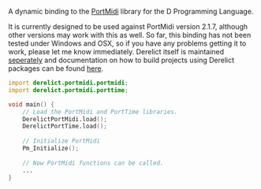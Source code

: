 A dynamic binding to the [PortMidi](http://portmedia.sourceforge.net) library for the D Programming Language.

It is currently designed to be used against PortMidi version 2.1.7, although other versions may work with this as well. So far, this binding has not been tested under Windows and OSX, so if you have any problems getting it to work, please let me know immediately.
Derelict itself is maintained [seperately](https://github.com/DerelictOrg) and documentation on how to build projects using Derelict packages can be found [here](https://derelictorg.github.io/using.html). 

```D
import derelict.portmidi.portmidi;
import derelict.portmidi.porttime;

void main() {
    // Load the PortMidi and PortTime libraries.
    DerelictPortMidi.load();
    DerelictPortTime.load();
    
    // Initialize PortMidi
    Pm_Initialize();
    
    // Now PortMidi functions can be called.
    ...
}
```
